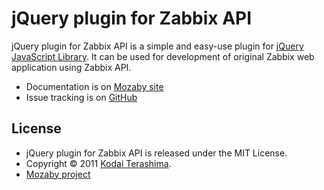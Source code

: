 jQuery plugin for Zabbix API
============================

jQuery plugin for Zabbix API is a simple and easy-use plugin for <a href="http://jquery.com/">jQuery JavaScript Library</a>.
It can be used for development of original Zabbix web application using Zabbix API.

* Documentation is on <a href="http://www.mozaby.com/documents">Mozaby site</a>
* Issue tracking is on <a href="http://github.com/kodai/jqzabbix">GitHub</a>


License
-------

* jQuery plugin for Zabbix API is released under the MIT License.
* Copyright &copy; 2011 <a href="http://kodai74.blogspot.com">Kodai Terashima</a>.
* <a href="http://www.mozaby.com" target="_blank">Mozaby project</a>
